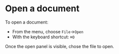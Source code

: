 
# Open a document

To open a document:

- From the menu, choose `File`→`Open`    
- With the keyboard shortcut: `⌘O`

Once the open panel is visible, chose the file to open. 